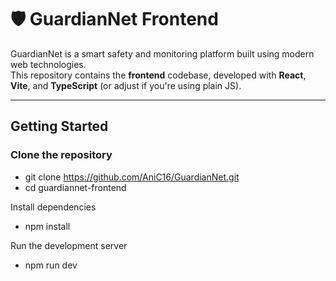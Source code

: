 # 🛡️ GuardianNet Frontend

GuardianNet is a smart safety and monitoring platform built using modern web technologies.  
This repository contains the **frontend** codebase, developed with **React**, **Vite**, and **TypeScript** (or adjust if you're using plain JS).

---

## Getting Started

### Clone the repository

- git clone https://github.com/AniC16/GuardianNet.git
- cd guardiannet-frontend

Install dependencies
- npm install

Run the development server
- npm run dev


